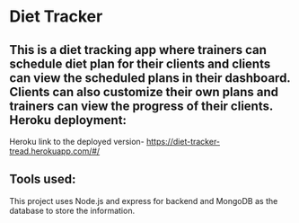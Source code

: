 # Diet Tracker

This is a diet tracking app where trainers can schedule diet plan for their clients and clients can view the scheduled plans in their dashboard. Clients can also customize their own plans and trainers can view the progress of their clients. <br>
Heroku deployment:
-----------

Heroku link to the deployed version- https://diet-tracker-tread.herokuapp.com/#/
<br>

Tools used:
-----------
This project uses Node.js and express for backend and MongoDB as the database to store the information.<br>

